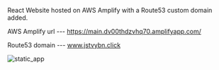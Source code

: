 React Website hosted on AWS Amplify with a Route53 custom domain added.

AWS Amplify url --- https://main.dv00thdzvhq70.amplifyapp.com/

Route53 domain --- www.jstvybn.click



![static_app](https://user-images.githubusercontent.com/77145654/217684496-6a5a2c82-db66-4978-8ddc-32bcb1d446af.png)
